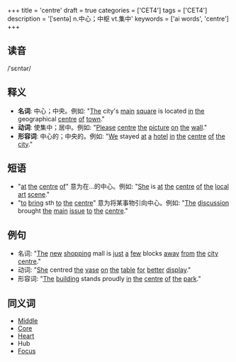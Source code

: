 +++
title = 'centre'
draft = true
categories = ['CET4']
tags = ['CET4']
description = '[ˈsentə] n.中心；中枢 vt.集中'
keywords = ['ai words', 'centre']
+++

## 读音
/ˈsɛntər/

## 释义
- **名词**: 中心；中央。例如: "[The](/zh/post/the/) city's [main](/zh/post/main/) [square](/zh/post/square/) is located [in](/zh/post/in/) [the](/zh/post/the/) geographical [centre](/zh/post/centre/) [of](/zh/post/of/) [town](/zh/post/town/)."
- **动词**: 使集中；居中。例如: "[Please](/zh/post/please/) [centre](/zh/post/centre/) [the](/zh/post/the/) [picture](/zh/post/picture/) [on](/zh/post/on/) [the](/zh/post/the/) [wall](/zh/post/wall/)."
- **形容词**: 中心的；中央的。例如: "[We](/zh/post/we/) stayed [at](/zh/post/at/) [a](/zh/post/a/) [hotel](/zh/post/hotel/) [in](/zh/post/in/) [the](/zh/post/the/) [centre](/zh/post/centre/) [of](/zh/post/of/) [the](/zh/post/the/) [city](/zh/post/city/)."

## 短语
- "[at](/zh/post/at/) [the](/zh/post/the/) [centre](/zh/post/centre/) [of](/zh/post/of/)" 意为在...的中心。例如: "[She](/zh/post/she/) is [at](/zh/post/at/) [the](/zh/post/the/) [centre](/zh/post/centre/) [of](/zh/post/of/) [the](/zh/post/the/) [local](/zh/post/local/) [art](/zh/post/art/) [scene](/zh/post/scene/)."
- "[to](/zh/post/to/) [bring](/zh/post/bring/) sth [to](/zh/post/to/) [the](/zh/post/the/) [centre](/zh/post/centre/)" 意为将某事物引向中心。例如: "[The](/zh/post/the/) [discussion](/zh/post/discussion/) brought [the](/zh/post/the/) [main](/zh/post/main/) [issue](/zh/post/issue/) [to](/zh/post/to/) [the](/zh/post/the/) [centre](/zh/post/centre/)."

## 例句
- 名词: "[The](/zh/post/the/) [new](/zh/post/new/) [shopping](/zh/post/shopping/) mall is [just](/zh/post/just/) [a](/zh/post/a/) [few](/zh/post/few/) blocks [away](/zh/post/away/) [from](/zh/post/from/) [the](/zh/post/the/) [city](/zh/post/city/) [centre](/zh/post/centre/)."
- 动词: "[She](/zh/post/she/) centred [the](/zh/post/the/) [vase](/zh/post/vase/) [on](/zh/post/on/) [the](/zh/post/the/) [table](/zh/post/table/) [for](/zh/post/for/) [better](/zh/post/better/) [display](/zh/post/display/)."
- 形容词: "[The](/zh/post/the/) [building](/zh/post/building/) stands proudly [in](/zh/post/in/) [the](/zh/post/the/) [centre](/zh/post/centre/) [of](/zh/post/of/) [the](/zh/post/the/) [park](/zh/post/park/)."

## 同义词
- [Middle](/zh/post/middle/)
- [Core](/zh/post/core/)
- [Heart](/zh/post/heart/)
- Hub
- [Focus](/zh/post/focus/)
